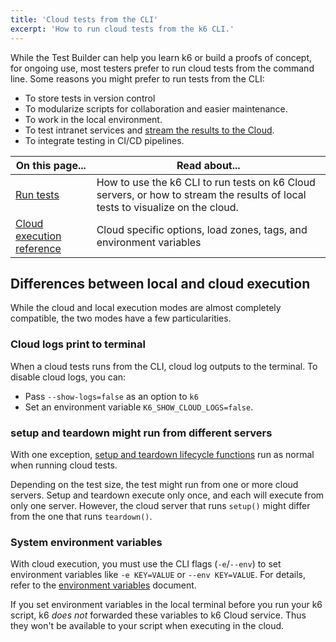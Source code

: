 ```yaml
---
title: 'Cloud tests from the CLI'
excerpt: 'How to run cloud tests from the k6 CLI.'
---
```


While the Test Builder can help you learn k6 or build a proofs of concept,
for ongoing use, most testers prefer to run cloud tests from the command line.
Some reasons you might prefer to run tests from the CLI:
- To store tests in version control
- To modularize scripts for collaboration and easier maintenance.
- To work in the local environment.
- To test intranet services and [stream the results to the Cloud](/results-output/real-time/cloud/).
- To integrate testing in CI/CD pipelines.

| On this page...           | Read about...                                                                                                                  |
|---------------------------|--------------------------------------------------------------------------------------------------------------------------------|
| [Run tests](./run-tests)            | How to use the k6 CLI to run tests on k6 Cloud servers, or how to stream the results of local tests to visualize on the cloud. |
| [Cloud execution reference](./cloud-execution-reference) | Cloud specific options, load zones, tags, and environment variables                                                                        |

## Differences between local and cloud execution

While the cloud and local execution modes are almost completely compatible, the two modes have a few particularities.

### Cloud logs print to terminal

When a cloud tests runs from the CLI, cloud log outputs to the terminal.
To disable cloud logs, you can:
- Pass `--show-logs=false` as an option to `k6`
- Set an environment variable `K6_SHOW_CLOUD_LOGS=false`.

### setup and teardown might run from different servers

With one exception, [setup and teardown lifecycle functions](/using-k6/test-lifecycle) run as normal when running cloud tests.

Depending on the test size, the test might run from one or more cloud servers.
Setup and teardown execute only once, and each will execute from only one server.
However, the cloud server that runs `setup()` might differ from the one that runs `teardown()`.

### System environment variables

With cloud execution, you must use the CLI flags (`-e`/`--env`) to set environment variables like `-e KEY=VALUE` or `--env KEY=VALUE`.
For details, refer to the [environment variables](/using-k6/environment-variables) document.

If you set environment variables in the local terminal before you run your k6 script, k6 _does not_ forwarded these variables to k6 Cloud service.
Thus they won't be available to your script when executing in the cloud.

